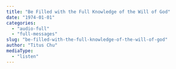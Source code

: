 ```yaml
---
title: "Be Filled with the Full Knowledge of the Will of God"
date: "1974-01-01"
categories: 
  - "audio-full"
  - "full-messages"
slug: "be-filled-with-the-full-knowledge-of-the-will-of-god"
author: "Titus Chu"
mediaType: 
  - "listen"
---
```



